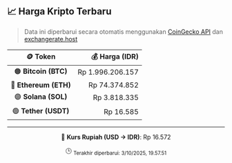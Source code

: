 

<!-- HARGA_KRIPTO -->
## 📈 Harga Kripto Terbaru

> Data ini diperbarui secara otomatis menggunakan [CoinGecko API](https://www.coingecko.com/) dan [exchangerate.host](https://exchangerate.host/)

<div align="center">

| 🪙 Token | 💰 Harga (IDR) |
|:------:|---------------:|
| 🟠 **Bitcoin (BTC)**   | Rp 1.996.206.157 |
| 🔵 **Ethereum (ETH)**  | Rp 74.374.852 |
| 🟣 **Solana (SOL)**    | Rp 3.818.335 |
| 🟢 **Tether (USDT)**   | Rp 16.585 |

---

💱 **Kurs Rupiah (USD → IDR)**: Rp 16.572

🕒 <sub>Terakhir diperbarui: 3/10/2025, 19.57.51</sub>

</div>
<!-- /HARGA_KRIPTO -->